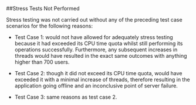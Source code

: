 ##Stress Tests Not Performed

Stress testing was not carried out without any of the preceding test case scenarios for the following reasons:

- Test Case 1: would not have allowed for adequately stress testing because it had exceeded its CPU time quota whilst still performing its operations successfully. Furthermore, any subsequent increases in threads would have resulted in the exact same outcomes with anything higher than 700 users.

- Test Case 2: though it did not exceed its CPU time quota, would have exceeded it with a minimal increase of threads, therefore resulting in the application going offline and an inconclusive point of server failure.

- Test Case 3: same reasons as test case 2.

